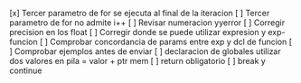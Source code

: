 
[x] Tercer parametro de for se ejecuta al final de la iteracion
[ ] Tercer parametro de for no admite i++
[ ] Revisar numeracion yyerror
[ ] Corregir precision en los float
[ ] Corregir donde se puede utilizar expresion y exp-funcion
[ ] Comprobar concordancia de params entre exp y dcl de funcion
[ ] Comprobar ejemplos antes de enviar
[ ] declaracion de globales utilizar dos valores en pila = valor + ptr mem
[ ] return obligatorio
[ ] break y continue
